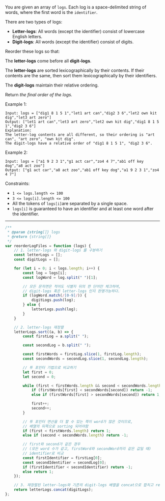You are given an array of `logs`. Each log is a space-delimited string of words, where the first word is the `identifier`.

There are two types of logs:

-   **Letter-logs**: All words (except the identifier) consist of lowercase English letters.
-   **Digit-logs**: All words (except the identifier) consist of digits.

Reorder these logs so that:

The **letter-logs** come before all **digit-logs**.

The **letter-logs** are sorted lexicographically by their contents. If their contents are the same, then sort them lexicographically by their identifiers.

The **digit-logs** maintain their relative ordering.

Return _the final order of the logs._

Example 1:

```
Input: logs = ["dig1 8 1 5 1","let1 art can","dig2 3 6","let2 own kit dig","let3 art zero"]
Output: ["let1 art can","let3 art zero","let2 own kit dig","dig1 8 1 5 1","dig2 3 6"]
Explanation:
The letter-log contents are all different, so their ordering is "art can", "art zero", "own kit dig".
The digit-logs have a relative order of "dig1 8 1 5 1", "dig2 3 6".
```

Example 2:

```
Input: logs = ["a1 9 2 3 1","g1 act car","zo4 4 7","ab1 off key dog","a8 act zoo"]
Output: ["g1 act car","a8 act zoo","ab1 off key dog","a1 9 2 3 1","zo4 4 7"]
```

Constraints:

-   `1 <= logs.length <= 100`
-   `3 <= logs[i].length <= 100`
-   All the tokens of `logs[i]`are separated by a single space.
-   `logs[i]` is guaranteed to have an identifier and at least one word after the identifier.

---

```js
/**
 * @param {string[]} logs
 * @return {string[]}
 */
var reorderLogFiles = function (logs) {
    // 1. letter-logs 와 digit-logs 를 구분하기
    const letterLogs = [];
    const digitLogs = [];

    for (let i = 0; i < logs.length; i++) {
        const log = logs[i];
        const logWord = log.split(" ")[1];

        // 모든 문자면은 적어도 식별자 뒤의 한 단어만 체크하여,
        // digit-logs 혹은 letter-logs 인지 판명가능하다.
        if (logWord.match(/[0-9]/)) {
            digitLogs.push(log);
        } else {
            letterLogs.push(log);
        }
    }

    // 2. letter-logs 재정렬
    letterLogs.sort((a, b) => {
        const firstLog = a.split(" ");

        const secondLog = b.split(" ");

        const firstWords = firstLog.slice(1, firstLog.length);
        const secondWords = secondLog.slice(1, secondLog.length);

        // 투 포인터 기법으로 비교하기
        let first = 0;
        let second = 0;

        while (first < firstWords.length && second < secondWords.length) {
            if (firstWords[first] < secondWords[second]) return -1;
            else if (firstWords[first] > secondWords[second]) return 1;

            first++;
            second++;
        }

        // 투 포인터 연산을 더 할 수 있는 쪽이 word가 많은 것이므로,
        // 배열의 뒤쪽으로 sorting 되어야함
        if (first < firstWords.length) return 1;
        else if (second < secondWords.length) return -1;

        // first와 second가 같은 경우
        // (모든 word 수가 같고, firstWord와 secondWord끼리 같은 값일 때)
        // identifier로 비교
        const firstIdentifier = firstLog[0];
        const secondIdentifier = secondLog[0];
        if (firstIdentifier < secondIdentifier) return -1;
        else return 1;
    });

    // 3. 재정렬된 letter-logs와 기존의 digit-logs 배열을 concat으로 합치고 return.
    return letterLogs.concat(digitLogs);
};
```
